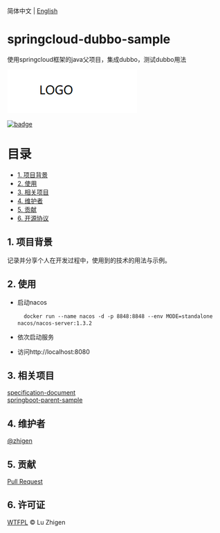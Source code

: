 简体中文 | [English](/README.en-US.md)

# springcloud-dubbo-sample
使用springcloud框架的java父项目，集成dubbo，测试dubbo用法

![logo](https://raw.githubusercontent.com/zhigen/specification-document/master/static/logo.png "logo tip")

[![badge](https://img.shields.io/badge/license-WTFPL-blue)](http://www.wtfpl.net/)

# 目录
* [1. 项目背景](#1)
* [2. 使用](#2)
* [3. 相关项目](#3)
* [4. 维护者](#4)
* [5. 贡献](#5)
* [6. 开源协议](#6)

<a id="1"></a>
## 1. 项目背景
记录并分享个人在开发过程中，使用到的技术的用法与示例。

<a id="2"></a>
## 2. 使用
* 启动nacos

        docker run --name nacos -d -p 8848:8848 --env MODE=standalone nacos/nacos-server:1.3.2

* 依次启动服务
* 访问http://localhost:8080

<a id="3"></a>
## 3. 相关项目
[specification-document](https://github.com/zhigen/specification-document)<br/>
[springboot-parent-sample](https://github.com/zhigen/springboot-parent-sample)<br/>

<a id="4"></a>
## 4. 维护者
[@zhigen](https://github.com/zhigen)

<a id="5"></a>
## 5. 贡献
[Pull Request](https://github.com/zhigen/springcloud-dubbo-sample/pulls)

<a id="6"></a>
## 6. 许可证
[WTFPL](/LICENSE) © Lu Zhigen